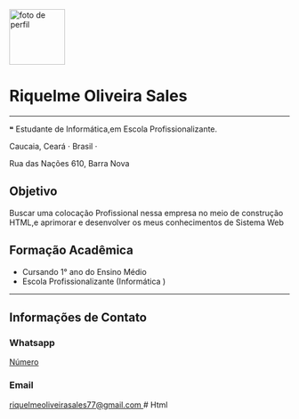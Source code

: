 <!DOCTYPE html>
<html lang="pt-br">
<head>
    <meta charset="UTF-8">
    <metameta http-equiv="X-UA-Compatible" content="IE=edge">
    <meta name="viewport" content="width=device-width, initial-scale=1.0">
    <title>Meu Currículo</title>
</head>
<body>
      <div>
            <img src="" width="100 px" alt="foto de perfil ">
            <h1>Riquelme Oliveira Sales</h1> 
            <hr/> <!-- linha horizontal -->      
      </div>
    <p> 
        &#10077 Estudante de Informática,em Escola Profissionalizante.
    </p>
    <span>Caucaia,</span>
    <span>Ceará</span> &sdot;
    <span>Brasil</span> &sdot; 
    <p></p>Rua das Nações 610,  Barra Nova</p>
    <h2>Objetivo</h2>
      <p>
     Buscar uma colocação Profissional nessa empresa no meio de  construção HTML,e  aprimorar e desenvolver os meus conhecimentos de Sistema Web  
      </p>
   <h2>Formação Acadêmica</h2>
      <ul>
         <li>
         Cursando 1° ano do Ensino Médio 
         </li> 
         <li>
             Escola Profissionalizante (Informática )
         </li> 
      </ul>
      <hr/><!-- linha horizontal -->
      <h2>
          Informações de Contato
      <h3>Whatsapp</h3>
      <a href="https://api.whatsapp.com/send?phone=5585991176097">Número
      </a>
   <h3>Email</h3>
       <a href="mailto:riquelmeoliveirasales77@gmail.com">riquelmeoliveirasales77@gmail.com
       </a>
</body>
</html>
# Html
